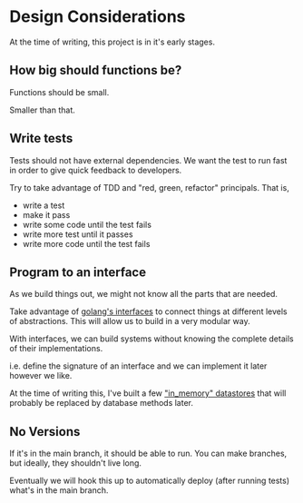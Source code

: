 # Design Considerations
At the time of writing, this project is in it's early stages.

## How big should functions be?
Functions should be small.

Smaller than that.

## Write tests
Tests should not have external dependencies.
We want the test to run fast in order to give quick feedback to developers.

Try to take advantage of TDD and "red, green, refactor" principals.
That is, 
* write a test
* make it pass
* write some code until the test fails
* write more test until it passes
* write more code until the test fails

## Program to an interface
As we build things out, we might not know all the parts that are needed. 

Take advantage of [golang's interfaces](https://gobyexample.com/interfaces) to connect things at different levels of abstractions.  This will allow us to build in a very modular way.

With interfaces, we can build systems without knowing the complete details of their implementations.

i.e. define the signature of an interface and we can implement it later however we like.

At the time of writing this, I've built a few ["in_memory" datastores](https://github.com/HackRVA/hackpoints/tree/main/datastore/in_memory) that will probably be replaced by database methods later.

## No Versions
If it's in the main branch, it should be able to run.
You can make branches, but ideally, they shouldn't live long.

Eventually we will hook this up to automatically deploy (after running tests) what's in the main branch.
